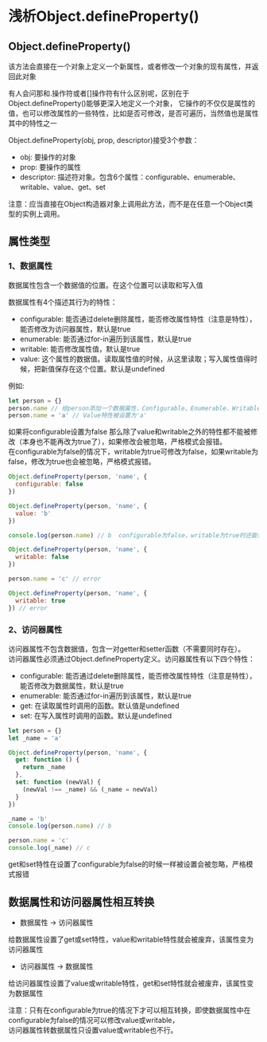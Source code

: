 # 浅析Object.defineProperty()

## Object.defineProperty()

该方法会直接在一个对象上定义一个新属性，或者修改一个对象的现有属性，并返回此对象  

有人会问那和.操作符或者[]操作符有什么区别呢，区别在于Object.defineProperty()能够更深入地定义一个对象，
它操作的不仅仅是属性的值，也可以修改属性的一些特性，比如是否可修改，是否可遍历，当然值也是属性其中的特性之一

Object.defineProperty(obj, prop, descriptor)接受3个参数：  

+ obj: 要操作的对象
+ prop: 要操作的属性
+ descriptor: 描述符对象。包含6个属性：configurable、enumerable、writable、value、get、set
  
注意：应当直接在Object构造器对象上调用此方法，而不是在任意一个Object类型的实例上调用。

## 属性类型

### 1、数据属性

数据属性包含一个数据值的位置。在这个位置可以读取和写入值

数据属性有4个描述其行为的特性：

+ configurable: 能否通过delete删除属性，能否修改属性特性（注意是特性），能否修改为访问器属性，默认是true
+ enumerable: 能否通过for-in遍历到该属性，默认是true
+ writable: 能否修改属性值，默认是true
+ value: 这个属性的数据值。读取属性值的时候，从这里读取；写入属性值得时候，把新值保存在这个位置。默认是undefined

例如:

```javascript
let person = {}
person.name // 给person添加一个数据属性，Configurable、Enumerable、Writable默认是true，Value是undefined
person.name = 'a' // Value特性被设置为'a'
```

如果将configurable设置为false 那么除了value和writable之外的特性都不能被修改（本身也不能再改为true了），如果修改会被忽略，严格模式会报错。  
在configurable为false的情况下，writable为true可修改为false，如果writable为false，修改为true也会被忽略，严格模式报错。

```javascript
Object.defineProperty(person, 'name', {
  configurable: false
})

Object.defineProperty(person, 'name', {
  value: 'b'
})

console.log(person.name) // b  configurable为false，writable为true时还能修改

Object.defineProperty(person, 'name', {
  writable: false
})

person.name = 'c' // error

Object.defineProperty(person, 'name', {
  writable: true
}) // error
```

### 2、访问器属性

访问器属性不包含数据值，包含一对getter和setter函数（不需要同时存在）。  
访问器属性必须通过Object.defineProperty定义。访问器属性有以下四个特性：

+ configurable: 能否通过delete删除属性，能否修改属性特性（注意是特性），能否修改为数据属性，默认是true
+ enumerable: 能否通过for-in遍历到该属性，默认是true
+ get: 在读取属性时调用的函数。默认值是undefined
+ set: 在写入属性时调用的函数。默认是undefined
  
```javascript
let person = {}
let _name = 'a'

Object.defineProperty(person, 'name', {
  get: function () {
    return _name
  },
  set: function (newVal) {
    (newVal !== _name) && (_name = newVal)
  }
})

_name = 'b'
console.log(person.name) // b

person.name = 'c'
console.log(_name) // c
```

get和set特性在设置了configurable为false的时候一样被设置会被忽略，严格模式报错

## 数据属性和访问器属性相互转换

+ 数据属性 -> 访问器属性
  
给数据属性设置了get或set特性，value和writable特性就会被废弃，该属性变为访问器属性

+ 访问器属性 -> 数据属性

给访问器属性设置了value或writable特性，get和set特性就会被废弃，该属性变为数据属性

注意：只有在configurable为true的情况下才可以相互转换，即使数据属性中在configurable为false的情况可以修改value或writable，  
访问器属性转数据属性只设置value或writable也不行。


